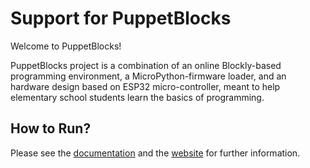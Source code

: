 # Support for PuppetBlocks

Welcome to PuppetBlocks!

PuppetBlocks project is a combination of an online Blockly-based programming environment, a MicroPython-firmware loader, and an hardware design based on ESP32 micro-controller, meant to help elementary school students learn the basics of programming. 

## How to Run?

Please see the [documentation](https://github.com/codingblocks5/PuppetBlocks/blob/main/README.md)
and the [website](https://codingblocks5.github.io/PuppetBlocks/) for further information.
